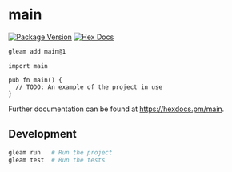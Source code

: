 # main

[![Package Version](https://img.shields.io/hexpm/v/main)](https://hex.pm/packages/main)
[![Hex Docs](https://img.shields.io/badge/hex-docs-ffaff3)](https://hexdocs.pm/main/)

```sh
gleam add main@1
```
```gleam
import main

pub fn main() {
  // TODO: An example of the project in use
}
```

Further documentation can be found at <https://hexdocs.pm/main>.

## Development

```sh
gleam run   # Run the project
gleam test  # Run the tests
```
